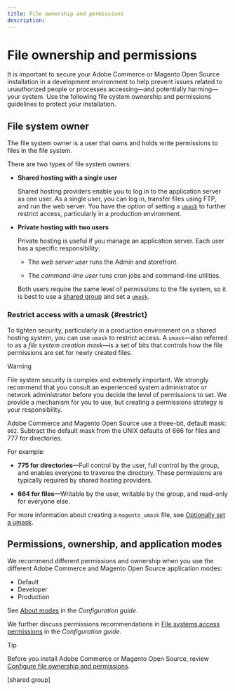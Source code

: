 ```yaml
---
title: File ownership and permissions
description:
---
```


# File ownership and permissions

It is important to secure your Adobe Commerce or Magento Open Source installation in a development environment to help prevent issues related to unauthorized people or processes accessing—and potentially harming—your system. Use the following file system ownership and permissions guidelines to protect your installation.

## File system owner

The file system owner is a user that owns and holds write permissions to files in the file system.

There are two types of file system owners:

-  **Shared hosting with a single user**

   Shared hosting providers enable you to log in to the application server as one user. As a single user, you can log in, transfer files using FTP, and run the web server. You have the option of setting a [`umask`](#restrict-access-with-a-umask) to further restrict access, particularly in a production environment.

-  **Private hosting with two users**

   Private hosting is useful if you manage an application server. Each user has a specific responsibility:

    -  The _web server user_ runs the Admin and storefront.

    -  The _command-line user_ runs cron jobs and command-line utilities.

   Both users require the same level of permissions to the file system, so it is best to use a [shared group](configure-permissions.md#set-ownership-and-permissions-for-two-users) and set a [`umask`](#restrict-access-with-a-umask).

### Restrict access with a umask {#restrict}

To tighten security, particularly in a production environment on a shared hosting system, you can use `umask` to restrict access. A `umask`—also referred to as a _file system creation mask_—is a set of bits that controls how the file permissions are set for newly created files.

>[!WARNING]
>
>File system security is complex and extremely important. We strongly recommend that you consult an experienced system administrator or network administrator before you decide the level of permissions to set. We provide a mechanism for you to use, but creating a permissions strategy is your responsibility.

Adobe Commerce and Magento Open Source use a three-bit, default mask: `002`. Subtract the default mask from the UNIX defaults of 666 for files and 777 for directories.

For example:

-  **775 for directories**—Full control by the user, full control by the group, and enables everyone to traverse the directory. These permissions are typically required by shared hosting providers.

-  **664 for files**—Writable by the user, writable by the group, and read-only for everyone else.

For more information about creating a `magento_umask` file, see [Optionally set a umask](../../next-steps/set-umask.md).

## Permissions, ownership, and application modes

We recommend different permissions and ownership when you use the different Adobe Commerce and Magento Open Source application modes:

- Default
- Developer
- Production

See [About modes](https://experienceleague.adobe.com/docs/commerce-operations/configuration-guide/setup/application-modes.html) in the _Configuration guide_.

We further discuss permissions recommendations in [File systems access permissions](https://experienceleague.adobe.com/docs/commerce-operations/configuration-guide/deployment/file-system-permissions.html) in the _Configuration guide_.

>[!TIP]
>
>Before you install Adobe Commerce or Magento Open Source, review [Configure file ownership and permissions](configure-permissions.md).

[shared group]
